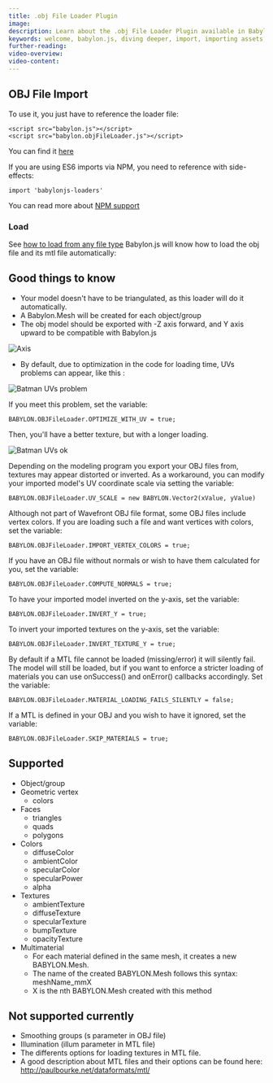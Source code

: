 ```yaml
---
title: .obj File Loader Plugin
image: 
description: Learn about the .obj File Loader Plugin available in Babylon.js.
keywords: welcome, babylon.js, diving deeper, import, importing assets, asset, importing, .obj, obj
further-reading:
video-overview:
video-content:
---
```


## OBJ File Import

To use it, you just have to reference the loader file:

```
<script src="babylon.js"></script>
<script src="babylon.objFileLoader.js"></script>
```
You can find it [here](https://github.com/BabylonJS/Babylon.js/tree/master/dist/preview%20release/loaders)


If you are using ES6 imports via NPM, you need to reference with side-effects:
```
import 'babylonjs-loaders'
```

You can read more about [NPM support](/divingDeeper/developWithBjs/npmSupport)

### Load
See [how to load from any file type](/divingDeeper/importers/loadingFileTypes)
Babylon.js will know how to load the obj file and its mtl file automatically: 

## Good things to know
* Your model doesn't have to be triangulated, as this loader will do it automatically.
* A Babylon.Mesh will be created for each object/group
* The obj model should be exported with -Z axis forward, and Y axis upward to be compatible with Babylon.js

![Axis](/img/how_to/import-obj/axys.jpg)

* By default, due to optimization in the code for loading time, UVs problems can appear, like this :

![Batman UVs problem](/img/how_to/import-obj/uv-issue.jpg)

If you meet this problem, set the variable:
```
BABYLON.OBJFileLoader.OPTIMIZE_WITH_UV = true;
```
Then, you'll have a better texture, but with a longer loading.

![Batman UVs ok](/img/how_to/import-obj/uv-fixed.jpg)

Depending on the modeling program you export your OBJ files from, textures may appear distorted or inverted. As a workaround, you can modify your imported model's UV coordinate scale via setting the variable:
```
BABYLON.OBJFileLoader.UV_SCALE = new BABYLON.Vector2(xValue, yValue)
```

Although not part of Wavefront OBJ file format, some OBJ files include vertex colors. If you are loading such a file and want vertices with colors, set the variable:
```
BABYLON.OBJFileLoader.IMPORT_VERTEX_COLORS = true;
```

If you have an OBJ file without normals or wish to have them calculated for you, set the variable:
```
BABYLON.OBJFileLoader.COMPUTE_NORMALS = true;
```

To have your imported model inverted on the y-axis, set the variable:
```
BABYLON.OBJFileLoader.INVERT_Y = true;
```

To invert your imported textures on the y-axis, set the variable:
```
BABYLON.OBJFileLoader.INVERT_TEXTURE_Y = true;
```

By default if a MTL file cannot be loaded (missing/error) it will silently fail.  The model will still be loaded, but if you want to enforce a stricter loading of materials you can use onSuccess() and onError() callbacks accordingly.  Set the variable:
```
BABYLON.OBJFileLoader.MATERIAL_LOADING_FAILS_SILENTLY = false;
```

If a MTL is defined in your OBJ and you wish to have it ignored, set the variable:
```
BABYLON.OBJFileLoader.SKIP_MATERIALS = true;
```

## Supported
* Object/group
* Geometric vertex
    * colors
* Faces
    * triangles
    * quads
    * polygons
* Colors
    * diffuseColor
    * ambientColor
    * specularColor
    * specularPower
    * alpha
* Textures
    * ambientTexture
    * diffuseTexture
    * specularTexture
    * bumpTexture
    * opacityTexture
* Multimaterial
	* For each material defined in the same mesh, it creates a new BABYLON.Mesh.
	* The name of the created BABYLON.Mesh follows this syntax: meshName_mmX 
	* X is the nth BABYLON.Mesh created with this method

## Not supported currently
* Smoothing groups (s parameter in OBJ file)
* Illumination (illum parameter in MTL file)
* The differents options for loading textures in MTL file.
* A good description about MTL files and their options can be found here: http://paulbourke.net/dataformats/mtl/
